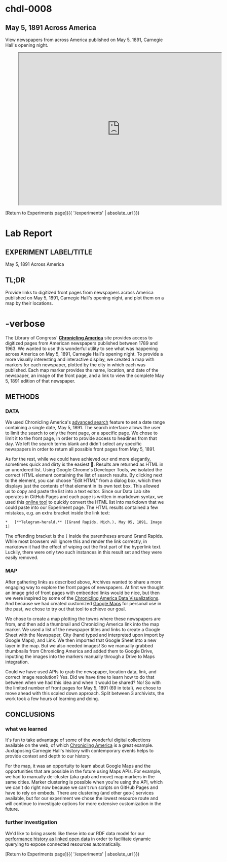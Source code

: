 # chdl-0008

## May 5, 1891 Across America

View newspapers from across America published on May 5, 1891, Carnegie Hall's opening night.

<figure class="chart_container">
  <iframe 
  src="https://www.google.com/maps/d/embed?mid=1xUbVuwRCldI5yM1be9V2wpwDEBVo08ij" width="640" height="480">
  </iframe>
</figure>


[Return to Experiments page]({{ '/experiments' | absolute_url }})

# Lab Report

## EXPERIMENT LABEL/TITLE
May 5, 1891 Across America

## TL;DR
Provide links to digitized front pages from newspapers across America published on May 5, 1891, Carnegie Hall's opening night, and plot them on a map by their locations.

# -verbose
The Library of Congress' <a href="https://chroniclingamerica.loc.gov/" target="_blank"><strong>Chronicling America</strong></a> site provides access to digitized pages from American newspapers published between 1789 and 1963. We wanted to use this wonderful utility to see what was happening across America on May 5, 1891, Carnegie Hall's opening night. To provide a more visually interesting and interactive display, we created a map with markers for each newspaper, plotted by the city in which each was published. Each map marker provides the name, location, and date of the newspaper, an image of the front page, and a link to view the complete May 5, 1891 edition of that newspaper.

## METHODS
### DATA
We used Chronicling America's <a href="https://chroniclingamerica.loc.gov/#tab=tab_advanced_search" target="_blank">advanced search</a> feature to set a date range containing a single date, May 5, 1891. The search interface allows the user to limit the search to only the front page, or a specific page. We chose to limit it to the front page, in order to provide access to headines from that day. We left the search terms blank and didn't select any specific newspapers in order to return all possible front pages from May 5, 1891.

As for the rest, while we could have achieved our end more elegantly, sometimes quick and dirty is the easiest 😬. Results are returned as HTML in an unordered list. Using Google Chrome's Developer Tools, we isolated the correct HTML element containing the list of search results. By clicking next to the element, you can choose "Edit HTML" from a dialog box, which then displays just the contents of that element in its own text box. This allowed us to copy and paste the list into a text editor. Since our Data Lab site operates in GitHub Pages and each page is written in markdown syntax, we used this <a href="https://www.browserling.com/tools/html-to-markdown" target="_blank">online tool</a> to quickly convert the HTML list into markdown that we could paste into our Experiment page. The HTML results contained a few mistakes, e.g. an extra bracket inside the link text:

```*   [**Telegram-herald.** ([Grand Rapids, Mich.), May 05, 1891, Image 1]```

The offending bracket is the ```[``` inside the parentheses around Grand Rapids. While most browsers will ignore this and render the link correctly, in markdown it had the effect of wiping out the first part of the hyperlink text. Luckily, there were only two such instances in this result set and they were easily removed.

### MAP
After gathering links as described above, Archives wanted to share a more engaging way to explore the front pages of newspapers. At first we thought an image grid of front pages with embedded links would be nice, but then we were inspired by some of the <a href="https://www.loc.gov/ndnp/data-visualizations/?loclr=blogsig" target="_blank">Chronicling America Data Visualizations</a>. And because we had created customized <a href="https://www.google.com/maps/about/mymaps/" target="_blank">Google Maps</a> for personal use in the past, we chose to try out that tool to achieve our goal. 

We chose to create a map plotting the towns where these newspapers are from, and then add a thumbnail and Chronicling America link into the map marker. We used a list of the newspaper titles and links to create a Google Sheet with the Newspaper, City (hand typed and interpreted upon import by Google Maps), and Link. We then imported that Google Sheet into a new layer in the map. But we also needed images! So we manually grabbed thumbnails from Chronicling America and added them to Google Drive, inputting the images into the markers manually through a Drive to Maps integration. 

Could we have used APIs to grab the newspaper, location data, link, and correct image resolution? Yes. Did we have time to learn how to do that between when we had this idea and when it would be shared? No! So with the limited number of front pages for May 5, 1891 (69 in total), we chose to move ahead with this scaled down approach. Split between 3 archivists, the work took a few hours of learning and doing.


## CONCLUSIONS
### what we learned
It's fun to take advantage of some of the wonderful digital collections available on the web, of which <a href="https://chroniclingamerica.loc.gov/" target="_blank">Chronicling America</a> is a great example. Juxtaposing Carnegie Hall's history with contemporary events helps to provide context and depth to our history.

For the map, it was an opportuity to learn about Google Maps and the opportunities that are possible in the future using Maps APIs. For example, we had to manually de-cluster (aka grab and move) map markers in the same cities. Marker clustering is possible when you're using the API, which we can't do right now because we can't run scripts on GitHub Pages and have to rely on embeds. There are clustering (and other geo-) services available, but for our experiment we chose the lowest resource route and will continue to investigate options for more extensive customization in the future. 

### further investigation 
We'd like to bring assets like these into our RDF data model for our <a href="http://data.carnegiehall.org/" target="_blank">performance history as linked open data</a> in order to facilitate dynamic querying to expose connected resources automatically.


[Return to Experiments page]({{ '/experiments' | absolute_url }})
